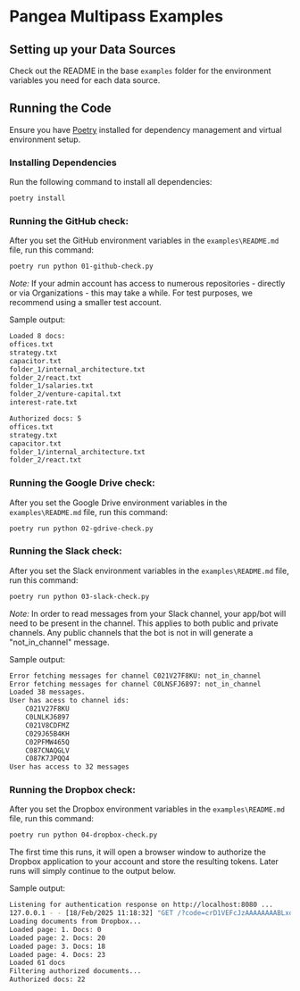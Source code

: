 # Pangea Multipass Examples

## Setting up your Data Sources

Check out the README in the base `examples` folder for the environment variables you need for each data source. 

## Running the Code

Ensure you have [Poetry](https://python-poetry.org/docs/#installation) installed for dependency management and virtual environment setup.

### Installing Dependencies

Run the following command to install all dependencies:

```bash
poetry install
```

### Running the GitHub check:

After you set the GitHub environment variables in the `examples\README.md` file, run this command:

```bash
poetry run python 01-github-check.py
```

*Note:* If your admin account has access to numerous repositories - directly or via Organizations - this may take a while. For test purposes, we recommend using a smaller test account.

Sample output:

```bash
Loaded 8 docs:
offices.txt 
strategy.txt 
capacitor.txt 
folder_1/internal_architecture.txt 
folder_2/react.txt 
folder_1/salaries.txt 
folder_2/venture-capital.txt 
interest-rate.txt 

Authorized docs: 5
offices.txt 
strategy.txt 
capacitor.txt 
folder_1/internal_architecture.txt 
folder_2/react.txt
```

### Running the Google Drive check:

After you set the Google Drive environment variables in the `examples\README.md` file, run this command:

```bash
poetry run python 02-gdrive-check.py
```


### Running the Slack check:

After you set the Slack environment variables in the `examples\README.md` file, run this command:

```bash
poetry run python 03-slack-check.py
```

*Note:* In order to read messages from your Slack channel, your app/bot will need to be present in the channel. This applies to both public and private channels. Any public channels that the bot is not in will generate a "not_in_channel" message.

Sample output:

```bash
Error fetching messages for channel C021V27F8KU: not_in_channel
Error fetching messages for channel C0LNSFJ6897: not_in_channel
Loaded 38 messages.
User has acess to channel ids:
	C021V27F8KU
	C0LNLKJ6897
	C021V8CDFMZ
	C029J65B4KH
	C02PFMW465Q
	C087CNAQGLV
	C087K7JPQQ4
User has access to 32 messages
```

### Running the Dropbox check:

After you set the Dropbox environment variables in the `examples\README.md` file, run this command:

```bash
poetry run python 04-dropbox-check.py 
```

The first time this runs, it will open a browser window to authorize the Dropbox application to your account and store the resulting tokens. Later runs will simply continue to the output below.

Sample output:

```bash
Listening for authentication response on http://localhost:8080 ...
127.0.0.1 - - [18/Feb/2025 11:18:32] "GET /?code=crD1VEFcJzAAAAAAAABLxoiqCA5-LbgQiaGWQR2R3gA HTTP/1.1" 200 -
Loading documents from Dropbox...
Loaded page: 1. Docs: 0
Loaded page: 2. Docs: 20
Loaded page: 3. Docs: 18
Loaded page: 4. Docs: 23
Loaded 61 docs
Filtering authorized documents...
Authorized docs: 22
```